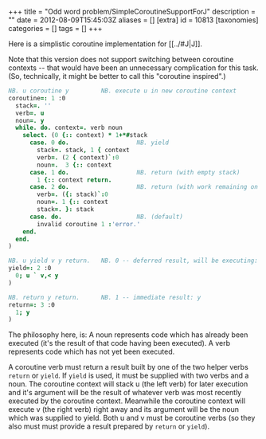 +++
title = "Odd word problem/SimpleCoroutineSupportForJ"
description = ""
date = 2012-08-09T15:45:03Z
aliases = []
[extra]
id = 10813
[taxonomies]
categories = []
tags = []
+++

Here is a simplistic coroutine implementation for [[../#J|J]].

Note that this version does not support switching between coroutine contexts -- that would have been an unnecessary complication for this task.  (So, technically, it might be better to call this "coroutine inspired".)


```j
NB. u coroutine y         NB. execute u in new coroutine context
coroutine=: 1 :0
  stack=. ''
  verb=. u
  noun=. y
  while. do. context=. verb noun
    select. (0 {:: context) * 1+*#stack
      case. 0 do.                   NB. yield
        stack=. stack, 1 { context
        verb=. (2 { context)`:0
        noun=.  3 {:: context
      case. 1 do.                   NB. return (with empty stack)
        1 {:: context return.
      case. 2 do.                   NB. return (with work remaining on stack)
        verb=. ({: stack)`:0
        noun=. 1 {:: context
        stack=. }: stack
      case. do.                     NB. (default)
        invalid coroutine 1 :'error.'
    end.
  end.
)        

NB. u yield v y return.   NB. 0 -- deferred result, will be executing: u v y
yield=: 2 :0
  0; u ` v,< y
)

NB. return y return.      NB. 1 -- immediate result: y
return=: 3 :0
  1; y
)
```


The philosophy here, is:  A noun represents code which has already been executed (it's the result of that code having been executed).  A verb represents code which has not yet been executed.

A coroutine verb must return a result built by one of the two helper verbs <code>return</code> or <code>yield</code>.  If <code>yield</code> is used, it must be supplied with two verbs and a noun.  The coroutine context will stack u (the left verb) for later execution and it's argument will be the result of whatever verb was most recently executed by the coroutine context.  Meanwhile the coroutine context will execute v (the right verb) right away and its argument will be the noun which was supplied to yield.  Both u and v must be coroutine verbs (so they also must must provide a result prepared by <code>return</code> or <code>yield</code>).
